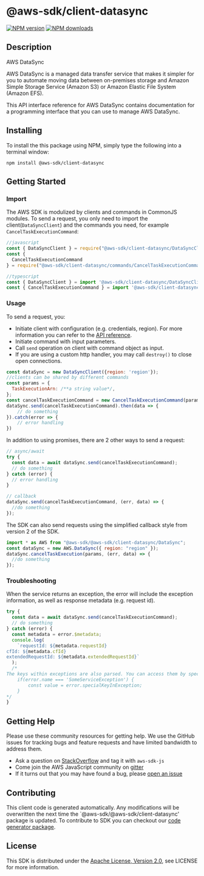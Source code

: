 # @aws-sdk/client-datasync

[![NPM version](https://img.shields.io/npm/v/@aws-sdk/client-datasync/preview.svg)](https://www.npmjs.com/package/@aws-sdk/client-datasync)
[![NPM downloads](https://img.shields.io/npm/dm/@aws-sdk/client-datasync.svg)](https://www.npmjs.com/package/@aws-sdk/client-datasync)

## Description

<fullname>AWS DataSync</fullname> <p>AWS DataSync is a managed data transfer service that makes it simpler for you to automate moving data between on-premises storage and Amazon Simple Storage Service (Amazon S3) or Amazon Elastic File System (Amazon EFS). </p> <p>This API interface reference for AWS DataSync contains documentation for a programming interface that you can use to manage AWS DataSync.</p>

## Installing

To install the this package using NPM, simply type the following into a terminal window:

```
npm install @aws-sdk/client-datasync
```

## Getting Started

### Import

The AWS SDK is modulized by clients and commands in CommonJS modules. To send a request, you only need to import the client(`DataSyncClient`) and the commands you need, for example `CancelTaskExecutionCommand`:

```javascript
//javascript
const { DataSyncClient } = require("@aws-sdk/client-datasync/DataSyncClient");
const {
  CancelTaskExecutionCommand
} = require("@aws-sdk/client-datasync/commands/CancelTaskExecutionCommand");
```

```javascript
//typescript
const { DataSyncClient } = import '@aws-sdk/client-datasync/DataSyncClient';
const { CancelTaskExecutionCommand } = import '@aws-sdk/client-datasync/commands/CancelTaskExecutionCommand';
```

### Usage

To send a request, you:

- Initiate client with configuration (e.g. credentials, region). For more information you can refer to the [API reference][].
- Initiate command with input parameters.
- Call `send` operation on client with command object as input.
- If you are using a custom http handler, you may call `destroy()` to close open connections.

```javascript
const dataSync = new DataSyncClient({region: 'region'});
//clients can be shared by different commands
const params = {
  TaskExecutionArn: /**a string value*/,
};
const cancelTaskExecutionCommand = new CancelTaskExecutionCommand(params);
dataSync.send(cancelTaskExecutionCommand).then(data => {
    // do something
}).catch(error => {
    // error handling
})
```

In addition to using promises, there are 2 other ways to send a request:

```javascript
// async/await
try {
  const data = await dataSync.send(cancelTaskExecutionCommand);
  // do something
} catch (error) {
  // error handling
}
```

```javascript
// callback
dataSync.send(cancelTaskExecutionCommand, (err, data) => {
  //do something
});
```

The SDK can also send requests using the simplified callback style from version 2 of the SDK.

```javascript
import * as AWS from "@aws-sdk/@aws-sdk/client-datasync/DataSync";
const dataSync = new AWS.DataSync({ region: "region" });
dataSync.cancelTaskExecution(params, (err, data) => {
  //do something
});
```

### Troubleshooting

When the service returns an exception, the error will include the exception information, as well as response metadata (e.g. request id).

```javascript
try {
  const data = await dataSync.send(cancelTaskExecutionCommand);
  // do something
} catch (error) {
  const metadata = error.$metadata;
  console.log(
    `requestId: ${metadata.requestId}
cfId: ${metadata.cfId}
extendedRequestId: ${metadata.extendedRequestId}`
  );
  /*
The keys within exceptions are also parsed. You can access them by specifying exception names:
    if(error.name === 'SomeServiceException') {
        const value = error.specialKeyInException;
    }
*/
}
```

## Getting Help

Please use these community resources for getting help. We use the GitHub issues for tracking bugs and feature requests and have limited bandwidth to address them.

- Ask a question on [StackOverflow](https://stackoverflow.com/questions/tagged/aws-sdk-js) and tag it with `aws-sdk-js`
- Come join the AWS JavaScript community on [gitter](https://gitter.im/aws/aws-sdk-js-v3)
- If it turns out that you may have found a bug, please [open an issue](https://github.com/aws/aws-sdk-js-v3/issues)

## Contributing

This client code is generated automatically. Any modifications will be overwritten the next time the `@aws-sdk/@aws-sdk/client-datasync' package is updated. To contribute to SDK you can checkout our [code generator package][].

## License

This SDK is distributed under the
[Apache License, Version 2.0](http://www.apache.org/licenses/LICENSE-2.0),
see LICENSE for more information.

[code generator package]: https://github.com/aws/aws-sdk-js-v3/tree/master/packages/service-types-generator
[api reference]: https://docs.aws.amazon.com/AWSJavaScriptSDK/latest/
